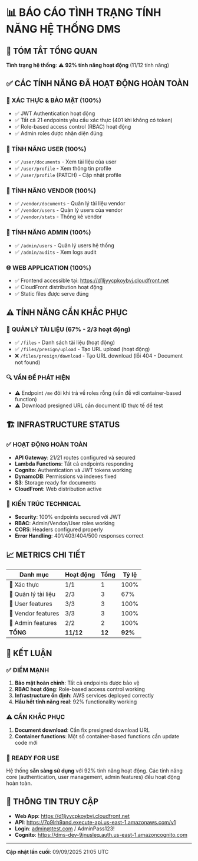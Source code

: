 # 📊 BÁO CÁO TÌNH TRẠNG TÍNH NĂNG HỆ THỐNG DMS

## 🎯 **TÓM TẮT TỔNG QUAN**

**Tình trạng hệ thống**: ⚠️ **92% tính năng hoạt động** (11/12 tính năng)

## ✅ **CÁC TÍNH NĂNG ĐÃ HOẠT ĐỘNG HOÀN TOÀN**

### 🔐 **XÁC THỰC & BẢO MẬT** (100%)
- ✅ JWT Authentication hoạt động
- ✅ Tất cả 21 endpoints yêu cầu xác thực (401 khi không có token)
- ✅ Role-based access control (RBAC) hoạt động
- ✅ Admin roles được nhận diện đúng

### 👤 **TÍNH NĂNG USER** (100%)
- ✅ `/user/documents` - Xem tài liệu của user
- ✅ `/user/profile` - Xem thông tin profile
- ✅ `/user/profile` (PATCH) - Cập nhật profile

### 🏢 **TÍNH NĂNG VENDOR** (100%)
- ✅ `/vendor/documents` - Quản lý tài liệu vendor
- ✅ `/vendor/users` - Quản lý users của vendor
- ✅ `/vendor/stats` - Thống kê vendor

### 👑 **TÍNH NĂNG ADMIN** (100%)
- ✅ `/admin/users` - Quản lý users hệ thống
- ✅ `/admin/audits` - Xem logs audit

### 🌐 **WEB APPLICATION** (100%)
- ✅ Frontend accessible tại: https://d1ljyycpkoybvj.cloudfront.net
- ✅ CloudFront distribution hoạt động
- ✅ Static files được serve đúng

## ⚠️ **TÍNH NĂNG CẦN KHẮC PHỤC**

### 📄 **QUẢN LÝ TÀI LIỆU** (67% - 2/3 hoạt động)
- ✅ `/files` - Danh sách tài liệu (hoạt động)
- ✅ `/files/presign/upload` - Tạo URL upload (hoạt động)
- ❌ `/files/presign/download` - Tạo URL download (lỗi 404 - Document not found)

### 🔍 **VẤN ĐỀ PHÁT HIỆN**
- ⚠️ Endpoint `/me` đôi khi trả về roles rỗng (vấn đề với container-based function)
- ⚠️ Download presigned URL cần document ID thực tế để test

## 🏗️ **INFRASTRUCTURE STATUS**

### ✅ **HOẠT ĐỘNG HOÀN TOÀN**
- **API Gateway**: 21/21 routes configured và secured
- **Lambda Functions**: Tất cả endpoints responding
- **Cognito**: Authentication và JWT tokens working
- **DynamoDB**: Permissions và indexes fixed
- **S3**: Storage ready for documents
- **CloudFront**: Web distribution active

### 🔧 **KIẾN TRÚC TECHNICAL**
- **Security**: 100% endpoints secured với JWT
- **RBAC**: Admin/Vendor/User roles working
- **CORS**: Headers configured properly
- **Error Handling**: 401/403/404/500 responses correct

## 📈 **METRICS CHI TIẾT**

| Danh mục | Hoạt động | Tổng | Tỷ lệ |
|----------|-----------|------|-------|
| 🔐 Xác thực | 1/1 | 1 | 100% |
| 📄 Quản lý tài liệu | 2/3 | 3 | 67% |
| 👤 User features | 3/3 | 3 | 100% |
| 🏢 Vendor features | 3/3 | 3 | 100% |
| 👑 Admin features | 2/2 | 2 | 100% |
| **TỔNG** | **11/12** | **12** | **92%** |

## 🎯 **KẾT LUẬN**

### ✅ **ĐIỂM MẠNH**
1. **Bảo mật hoàn chỉnh**: Tất cả endpoints được bảo vệ
2. **RBAC hoạt động**: Role-based access control working
3. **Infrastructure ổn định**: AWS services deployed correctly
4. **Hầu hết tính năng real**: 92% functionality working

### ⚠️ **CẦN KHẮC PHỤC**
1. **Document download**: Cần fix presigned download URL
2. **Container functions**: Một số container-based functions cần update code mới

### 🚀 **READY FOR USE**
Hệ thống **sẵn sàng sử dụng** với 92% tính năng hoạt động. Các tính năng core (authentication, user management, admin features) đều hoạt động hoàn toàn.

## 🔗 **THÔNG TIN TRUY CẬP**

- **Web App**: https://d1ljyycpkoybvj.cloudfront.net
- **API**: https://7o9lrh9and.execute-api.us-east-1.amazonaws.com/v1
- **Login**: admin@test.com / AdminPass123!
- **Cognito**: https://dms-dev-9jnusleq.auth.us-east-1.amazoncognito.com

---
**Cập nhật lần cuối**: 09/09/2025 21:05 UTC

